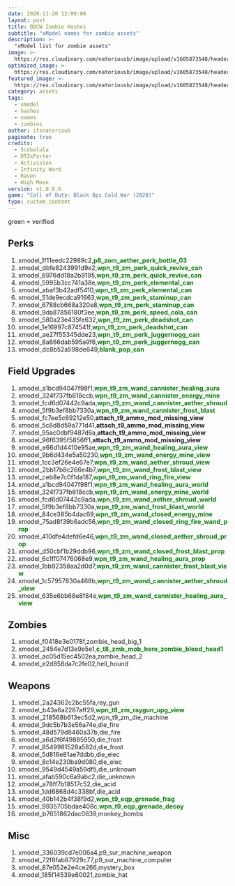 ```yaml
---
date: 2020-11-20 12:00:00
layout: post
title: BOCW Zombie Hashes
subtitle: "xModel names for zombie assets"
description: >-
  "xModel list for zombie assets"
image: >-
  https://res.cloudinary.com/natoriousb/image/upload/v1605873548/headers/Zombies_Screenshot_03_llvhdc.jpg
optimized_image: >- 
  https://res.cloudinary.com/natoriousb/image/upload/v1605873548/headers/Zombies_Screenshot_03_llvhdc.jpg
featured_image: >-
  https://res.cloudinary.com/natoriousb/image/upload/v1605873548/headers/Zombies_Screenshot_03_llvhdc.jpg
category: assets
tags:
  - xmodel
  - hashes
  - names
  - zombies
author: itsnatorioub
paginate: true
credits:
  - Scobalula
  - DTZxPorter
  - Activision
  - Infinity Ward
  - Raven
  - High Moon
version: v1.0.0.0
game: "Call of Duty: Black Ops Cold War (2020)"
type: custom_content
---
```


green = verified

<div><h2>Perks</h2></div>

1. xmodel_1f11eedc22989c2,<span style="color:green">**p8_zom_aether_perk_bottle_03**</span>
1. xmodel_dbfe8243991d9e2,<span style="color:green">**wpn_t9_zm_perk_quick_revive_can**</span>
1. xmodel_6976dd18a2b9195,<span style="color:green">**wpn_t9_zm_perk_quick_revive_can**</span>
1. xmodel_5995b3cc741a38e,<span style="color:green">**wpn_t9_zm_perk_elemental_can**</span>
1. xmodel_abaf3b42adf5410,<span style="color:green">**wpn_t9_zm_perk_elemental_can**</span>
1. xmodel_51de9ecdca91663,<span style="color:green">**wpn_t9_zm_perk_staminup_can**</span>
1. xmodel_6788cb668a320e8,<span style="color:green">**wpn_t9_zm_perk_staminup_can**</span>
1. xmodel_9da87856180f3ee,<span style="color:green">**wpn_t9_zm_perk_speed_cola_can**</span>
1. xmodel_580a23e435fe632,<span style="color:green">**wpn_t9_zm_perk_deadshot_can**</span>
1. xmodel_1e16997c874541f,<span style="color:green">**wpn_t9_zm_perk_deadshot_can**</span>
1. xmodel_ae27f55345dde23,<span style="color:green">**wpn_t9_zm_perk_juggernogg_can**</span>
1. xmodel_8a866dab595a9f6,<span style="color:green">**wpn_t9_zm_perk_juggernogg_can**</span>
1. xmodel_dc8b52a598de649,<span style="color:green">**blank_pop_can**</span>

<div><h2>Field Upgrades</h2></div>

1. xmodel_a1bcd94047f98f1,<span style="color:green">**wpn_t9_zm_wand_cannister_healing_aura**</span>
1. xmodel_324f737fb618ccb,<span style="color:green">**wpn_t9_zm_wand_cannister_energy_mine**</span>
1. xmodel_fcd6d07442c9ada,<span style="color:green">**wpn_t9_zm_wand_cannister_aether_shroud**</span>
1. xmodel_5f9b3ef8bb7330a,<span style="color:green">**wpn_t9_zm_wand_cannister_frost_blast**</span>
1. xmodel_fc7ee5c69212e50,**attach_t9_ammo_mod_missing_view**
1. xmodel_5c8d8d59a771d41,**attach_t9_ammo_mod_missing_view**
1. xmodel_95ac0dbf9487d6a,**attach_t9_ammo_mod_missing_view**
1. xmodel_96f6395f5856ff1,**attach_t9_ammo_mod_missing_view**
1. xmodel_e66d1d4410e95ae,<span style="color:green">**wpn_t9_zm_wand_healing_aura_view**</span>
1. xmodel_9b6d434e5a50230,<span style="color:green">**wpn_t9_zm_wand_energy_mine_view**</span>
1. xmodel_1cc3ef26e4e67e7,<span style="color:green">**wpn_t9_zm_wand_aether_shroud_view**</span>
1. xmodel_2bb17b8c266e4b7,<span style="color:green">**wpn_t9_zm_wand_frost_blast_view**</span>
1. xmodel_ceb8e7c0f1da187,<span style="color:green">**wpn_t9_zm_wand_ring_fire_view**</span>
1. xmodel_a1bcd94047f98f1,<span style="color:green">**wpn_t9_zm_wand_healing_aura_world**</span>
1. xmodel_324f737fb618ccb,<span style="color:green">**wpn_t9_zm_wand_energy_mine_world**</span>
1. xmodel_fcd6d07442c9ada,<span style="color:green">**wpn_t9_zm_wand_aether_shroud_world**</span>
1. xmodel_5f9b3ef8bb7330a,<span style="color:green">**wpn_t9_zm_wand_frost_blast_world**</span>
1. xmodel_84ce385b4dac69,<span style="color:green">**wpn_t9_zm_wand_closed_energy_mine**</span>
1. xmodel_75ad8f39b6adc56,<span style="color:green">**wpn_t9_zm_wand_closed_ring_fire_wand_prop**</span>
1. xmodel_410dfe4defd6e46,<span style="color:green">**wpn_t9_zm_wand_closed_aether_shroud_prop**</span>
1. xmodel_d50cbf1b29ddb96,<span style="color:green">**wpn_t9_zm_wand_closed_frost_blast_prop**</span>
1. xmodel_6c1ff07476068e9,<span style="color:green">**wpn_t9_zm_wand_healing_aura_prop**</span>
1. xmodel_1bb92358aa2d0d7,<span style="color:green">**wpn_t9_zm_wand_cannister_frost_blast_view**</span>
1. xmodel_1c57957830a468b,<span style="color:green">**wpn_t9_zm_wand_cannister_aether_shroud_view**</span>
1. xmodel_635e6bb68e8f84e,<span style="color:green">**wpn_t9_zm_wand_cannister_healing_aura_view**</span>

<div><h2>Zombies</h2></div>

1. xmodel_f0418e3e0178f,zombie_head_big_1
1. xmodel_2454e7d13e9e5e1,<span style="color:green">**c_t8_zmb_mob_hero_zombie_blood_head1**</span>
1. xmodel_ac05d15ec4502ea,zombie_head_2
1. xmodel_e2d858da7c2fe02,hell_hound

<div><h2>Weapons</h2></div>

1. xmodel_2a24362c2bc55fa,ray_gun
1. xmodel_b43a6a2287aff29,<span style="color:green">**wpn_t8_zm_raygun_upg_view**</span>
1. xmodel_218568b613ec5d2,wpn_t9_zm_die_machine
1. xmodel_9dc5b7b3e56a74e,die_fire
1. xmodel_48d579d8460a37b,die_fire
1. xmodel_a6d2f6f49885950,die_frost
1. xmodel_8549981528a582d,die_frost
1. xmodel_5d816e81ae7ddbb,die_elec
1. xmodel_8c14e230ba9d080,die_elec
1. xmodel_9549d4549a59df5,die_unknown
1. xmodel_afab590c6a9abc2,die_unknown
1. xmodel_a78ff7b18517c52,die_acid
1. xmodel_1dd6868d4c338bf,die_acid
1. xmodel_40b142b4f38f9d2,<span style="color:green">**wpn_t9_eqp_grenade_frag**</span>
1. xmodel_9935705bdae408c,<span style="color:green">**wpn_t9_eqp_grenade_decoy**</span>
1. xmodel_b7651862dac0639,monkey_bombs

<div><h2>Misc</h2></div>

1. xmodel_336039cd7e006a4,p9_sur_machine_weapon
1. xmodel_72f8fab87929c77,p9_sur_machine_computer
1. xmodel_87e052e2e4ce266,mystery_box
1. xmodel_185f14539e60021,zombie_hat